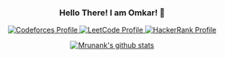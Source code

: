  
 
 
 <h3 align="center"> Hello There! I am Omkar! 👋 </h3> 

<p align="center">
 <a href="https://codeforces.com/profile/OmkarC">
      <img alt="Codeforces Profile" src="https://img.shields.io/endpoint?url=https://mrunank.pythonanywhere.com/codeforces/OmkarC" />
  </a>
  <a href="https://leetcode.com/Omkar_C/">
      <img alt="LeetCode Profile" src="https://img.shields.io/badge/Leetcode-Profile-yellow?logo=LeetCode" />
  </a>
  <a href="https://www.hackerrank.com/omkarchorghe22">
      <img alt="HackerRank Profile" src="https://img.shields.io/badge/HackerRank-Profile-brightgreen?logo=HackerRank&color=#2EC866" />
  </a>
</p>


<p align="center">
  <a href="https://github.com/Omkar-C/">
      <img alt="Mrunank's github stats" src="https://github-readme-stats.vercel.app/api?username=Omkar-C&show_icons=true&theme=blueberry" />
   </a>
<!--     <a href="https://github.com/Omkar-C/">
      <img alt="Omkar's github stats" src="https://github-readme-stats.vercel.app/api/top-langs/?username=Omkar-C&&langs_count=9&&hide=HTML,CSS,Jupyter%20Notebook&layout=compact&theme=blueberry" />
   </a> -->
</p>

<!--
[![binarysearch](https://binarysearch.com/api/shields/fork52)](https://binarysearch.com/@/fork52)
[![Mrunank's github stats](https://github-readme-stats.vercel.app/api?username=fork52&show_icons=true)](https://github.com/fork52/github-readme-stats)
-->
 
<!--
**Omkar-C/Omkar-C** is a ✨ _special_ ✨ repository because its `README.md` (this file) appears on your GitHub profile.

Here are some ideas to get you started:

- 🔭 I’m currently working on ...
- 🌱 I’m currently learning ...
- 👯 I’m looking to collaborate on ...
- 🤔 I’m looking for help with ...
- 💬 Ask me about ...
- 📫 How to reach me: ...
- 😄 Pronouns: ...
- ⚡ Fun fact: ...
-->
